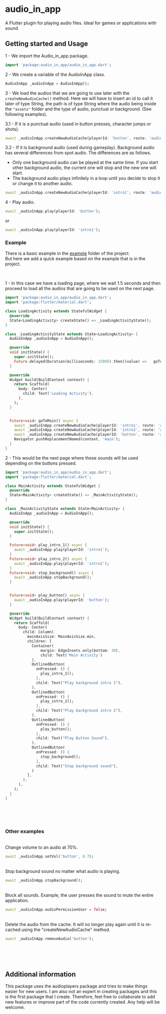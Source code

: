 # audio_in_app

A Flutter plugin for playing audio files. Ideal for games or applications with sound.



## Getting started and Usage


1 - We import the Audio_in_app package.

```dart
import 'package:audio_in_app/audio_in_app.dart';
```

2 - We create a variable of the AudioInApp class.
```dart
AudioInApp _audioInApp = AudioInApp();
```

3 - We load the audios that we are going to use later with the `createNewAudioCache()` method. Here we will have to insert an id to call it later of type String, the path is of type String where the audio being inside the `"assets"` folder and the type of audio, punctual or background. (See following examples).

3.1 - If it is a punctual audio (used in button presses, character jumps or shots).
```dart
await _audioInApp.createNewAudioCache(playerId: 'button', route: 'audio/button.wav', audioInAppType: AudioInAppType.determined);
```

3.2 - If it is background audio (used during gameplay). Background audio has several differences from spot audio. The differences are as follows.
<br>
- Only one background audio can be played at the same time. If you start other background audio, the current one will stop and the new one will start.
- The background audio plays infinitely in a loop until you decide to stop it or change it to another audio.

```dart
await _audioInApp.createNewAudioCache(playerId: 'intro1', route: 'audio/intro_1.wav', audioInAppType: AudioInAppType.background);
```
4 - Play audio.

```dart
await _audioInApp.play(playerId: 'button');
```

or

```dart
await _audioInApp.play(playerId: 'intro1');
```




### Example

There is a basic example in the [example](https://github.com/Cubel89/audio_in_app/tree/1.0.2/example) folder of the project.
<br>
But here we add a quick example based on the example that is in the project.

<br>

1 - In this case we have a loading page, where we wait 1.5 seconds and then proceed to load all the audios that are going to be used on the next page.

```dart
import 'package:audio_in_app/audio_in_app.dart';
import 'package:flutter/material.dart';

class LoadingActivity extends StatefulWidget {
  @override
  State<LoadingActivity> createState() => _LoadingActivityState();
}

class _LoadingActivityState extends State<LoadingActivity> {
  AudioInApp _audioInApp = AudioInApp();

  @override
  void initState() {
    super.initState();
    Future.delayed(Duration(milliseconds: 1500)).then((value) =>   goToMain());
  }

  @override
  Widget build(BuildContext context) {
    return Scaffold(
      body: Center(
        child: Text('Loading Activity'),
      ),
    );
  }


  Future<void> goToMain() async {
    await _audioInApp.createNewAudioCache(playerId: 'intro1', route: 'audio/intro_1.wav', audioInAppType: AudioInAppType.background);
    await _audioInApp.createNewAudioCache(playerId: 'intro2', route: 'audio/intro_2.wav', audioInAppType: AudioInAppType.background);
    await _audioInApp.createNewAudioCache(playerId: 'button', route: 'audio/button.wav', audioInAppType: AudioInAppType.determined);
    Navigator.pushReplacementNamed(context, 'main');
  }
}
```

2 - This would be the next page where these sounds will be used depending on the buttons pressed.


```dart
import 'package:audio_in_app/audio_in_app.dart';
import 'package:flutter/material.dart';

class MainActivity extends StatefulWidget {
  @override
  State<MainActivity> createState() => _MainActivityState();
}

class _MainActivityState extends State<MainActivity> {
  AudioInApp _audioInApp = AudioInApp();

  @override
  void initState() {
    super.initState();
  }

  Future<void> play_intro_1() async {
    await _audioInApp.play(playerId: 'intro1');
  }
  Future<void> play_intro_2() async {
    await _audioInApp.play(playerId: 'intro2');
  }
  Future<void> stop_background() async {
    await _audioInApp.stopBackground();
  }


  Future<void> play_button() async {
    await _audioInApp.play(playerId: 'button');
  }

  @override
  Widget build(BuildContext context) {
    return Scaffold(
      body: Center(
        child: Column(
          mainAxisSize: MainAxisSize.min,
          children: [
            Container(
                margin: EdgeInsets.only(bottom: 30),
                child: Text('Main Activity')
            ),
            OutlinedButton(
              onPressed: () {
                play_intro_1();
              },
              child: Text("Play background intro 1"),
            ),
            OutlinedButton(
              onPressed: () {
                play_intro_2();
              },
              child: Text("Play background intro 2"),
            ),
            OutlinedButton(
              onPressed: () {
                play_button();
              },
              child: Text("Play Button Sound"),
            ),
            OutlinedButton(
              onPressed: () {
                stop_background();
              },
              child: Text("Stop background sound"),
            )
          ],
        ),
      ),
    );
  }
}
```

<br>
<br>
<br>

### Other examples
<br>
Change volume to an audio at 70%.
<br>

```dart
await _audioInApp.setVol('button', 0.7);
```

<br>
Stop background sound no matter what audio is playing.
<br>

```dart
await _audioInApp.stopBackground();
```

<br>
Block all sounds. Example, the user presses the sound to mute the entire application.
<br>

```dart
await _audioInApp.audioPermissionUser = false;
```

<br>
Delete the audio from the cache. It will no longer play again until it is re-cached using the "createNewAudioCache" method.
<br>

```dart
await _audioInApp.removeAudio('button');
```



<br>
<br>
<br>

## Additional information

This package uses the audioplayers package and tries to make things easier for new users. I am also not an expert in creating packages and this is the first package that I create. Therefore, feel free to collaborate to add new features or improve part of the code currently created. Any help will be welcome.
